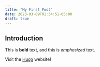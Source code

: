 ```yaml
---
title: "My First Post"
date: 2023-03-09T01:34:51-05:00
draft: true
---
```

## Introduction

This is **bold** text, and this is *emphasized* text.

Visit the [Hugo](https://gohugo.io) website!

